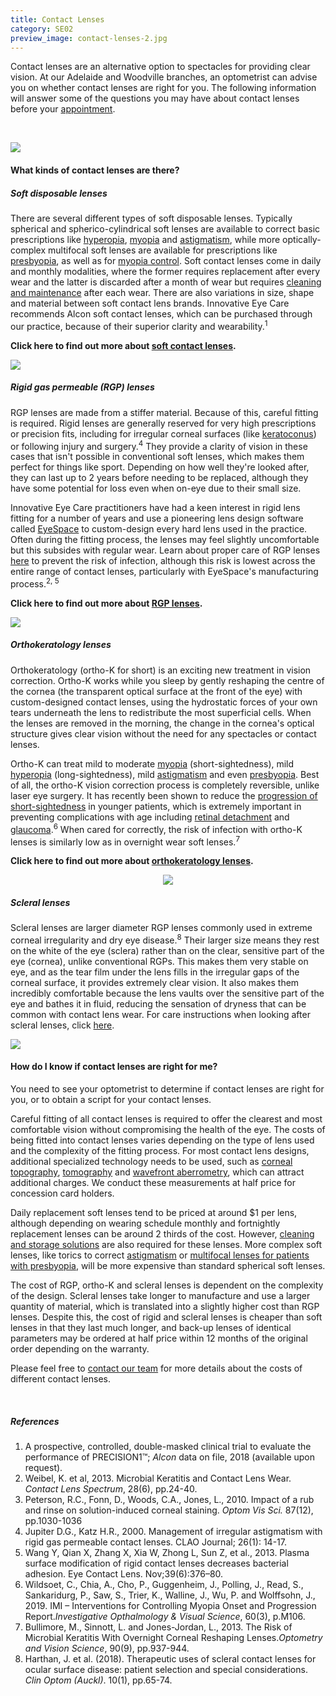 ```yaml
---
title: Contact Lenses
category: SE02
preview_image: contact-lenses-2.jpg
---
```

<div class="employee-heading">
<p><p>Contact lenses are an alternative option to spectacles for providing clear vision. At our Adelaide and Woodville branches, an optometrist can advise you on whether contact lenses are right for you. The following information will answer some of the questions you may have about contact lenses before your <a href="/what-we-do/eye-exam">appointment</a>.</p></div>

<br>

![](/uploads/lenses.jpg)

#### What kinds of contact lenses are there?

##### Soft disposable lenses

There are several different types of soft disposable lenses. Typically spherical and spherico-cylindrical soft lenses are available to correct basic prescriptions like [hyperopia](https://www.innovativeeyecare.com.au/what-we-do/hyperopia/), [myopia](https://www.innovativeeyecare.com.au/what-we-do/myopia/) and [astigmatism](https://www.innovativeeyecare.com.au/what-we-do/astigmatism/), while more optically-complex multifocal soft lenses are available for prescriptions like [presbyopia](https://www.innovativeeyecare.com.au/what-we-do/presbyopia/), as well as for [myopia control](https://www.innovativeeyecare.com.au/what-we-do/myopia-control/). Soft contact lenses come in daily and monthly modalities, where the former requires replacement after every wear and the latter is discarded after a month of wear but requires [cleaning and maintenance](https://eyesolutions.com.au/) after each wear. There are also variations in size, shape and material between soft contact lens brands. Innovative Eye Care recommends Alcon soft contact lenses, which can be purchased through our practice, because of their superior clarity and wearability.<sup>1</sup>

**Click here to find out more about [soft contact lenses](https://www.innovativeeyecare.com.au/what-we-do/soft-contact-lenses/).**

![](/uploads/contact-lenses-2.jpg)

##### Rigid gas permeable (RGP) lenses

RGP lenses are made from a stiffer material. Because of this, careful fitting is required. Rigid lenses are generally reserved for very high prescriptions or precision fits, including for irregular corneal surfaces (like [keratoconus](https://www.innovativeeyecare.com.au/what-we-do/keratoconus)) or following injury and surgery.<sup>4</sup> They provide a clarity of vision in these cases that isn't possible in conventional soft lenses, which makes them perfect for things like sport. Depending on how well they're looked after, they can last up to 2 years before needing to be replaced, although they have some potential for loss even when on-eye due to their small size. 

Innovative Eye Care practitioners have had a keen interest in rigid lens fitting for a number of years and use a pioneering lens design software called [EyeSpace](https://www.eyespacelenses.com/) to custom-design every hard lens used in the practice. Often during the fitting process, the lenses may feel slightly uncomfortable but this subsides with regular wear. Learn about proper care of RGP lenses [here](/patient-resources/care-of-gas-permeable-lenses) to prevent the risk of infection, although this risk is lowest across the entire range of contact lenses, particularly with EyeSpace's manufacturing process.<sup>2, 5</sup>

**Click here to find out more about [RGP lenses](https://www.innovativeeyecare.com.au/what-we-do/gas-permeable-contact-lenses/).**

![](/uploads/rgp-lenses.jpg)

##### Orthokeratology lenses

Orthokeratology (ortho-K for short) is an exciting new treatment in vision correction. Ortho-K works while you sleep by gently reshaping the centre of the cornea (the transparent optical surface at the front of the eye) with custom-designed contact lenses, using the hydrostatic forces of your own tears underneath the lens to redistribute the most superficial cells. When the lenses are removed in the morning, the change in the cornea's optical structure gives clear vision without the need for any spectacles or contact lenses.

Ortho-K can treat mild to moderate [myopia](/what-we-do/myopia) (short-sightedness), mild [hyperopia](/what-we-do/hyperopia) (long-sightedness), mild [astigmatism](/what-we-do/astigmatism) and even [presbyopia](/what-we-do/presbyopia). Best of all, the ortho-K vision correction process is completely reversible, unlike laser eye surgery. It has recently been shown to reduce the [progression of short-sightedness](https://www.innovativeeyecare.com.au/what-we-do/myopia-control) in younger patients, which is extremely important in preventing complications with age including [retinal detachment](https://www.innovativeeyecare.com.au/what-we-do/flashes-floaters-retinal-tear-detachment) and [glaucoma](https://www.innovativeeyecare.com.au/what-we-do/glaucoma).<sup>6</sup> When cared for correctly, the risk of infection with ortho-K lenses is similarly low as in overnight wear soft lenses.<sup>7</sup>

**Click here to find out more about [orthokeratology lenses](https://www.innovativeeyecare.com.au/what-we-do/orthokeratology-corneal-reshaping/).**

<center>

![](/uploads/ortho-k-toric.jpg)

</center>

##### Scleral lenses

Scleral lenses are larger diameter RGP lenses commonly used in extreme corneal irregularity and dry eye disease.<sup>8</sup> Their larger size means they rest on the white of the eye (sclera) rather than on the clear, sensitive part of the eye (cornea), unlike conventional RGPs. This makes them very stable on eye, and as the tear film under the lens fills in the irregular gaps of the corneal surface, it provides extremely clear vision. It also makes them incredibly comfortable because the lens vaults over the sensitive part of the eye and bathes it in fluid, reducing the sensation of dryness that can be common with contact lens wear. For care instructions when looking after scleral lenses, click [here](/patient-resources/care-of-scleral-lenses). 

![](/uploads/scleral-insertion.jpg)

#### How do I know if contact lenses are right for me?

You need to see your optometrist to determine if contact lenses are right for you, or to obtain a script for your contact lenses.  

Careful fitting of all contact lenses is required to offer the clearest and most comfortable vision without compromising the health of the eye. The costs of being fitted into contact lenses varies depending on the type of lens used and the complexity of the fitting process. For most contact lens designs, additional specialized technology needs to be used, such as [corneal topography](/what-we-do/corneal-topography), [tomography](https://www.innovativeeyecare.com.au/what-we-do/corneal-tomography) and [wavefront aberrometry](https://www.innovativeeyecare.com.au/what-we-do/wavefront-aberrometry), which can attract additional charges. We conduct these measurements at half price for concession card holders.

Daily replacement soft lenses tend to be priced at around $1 per lens, although depending on wearing schedule monthly and fortnightly replacement lenses can be around 2 thirds of the cost. However, [cleaning and storage solutions](https://eyesolutions.com.au/) are also required for these lenses. More complex soft lenses, like torics to correct [astigmatism](https://www.innovativeeyecare.com.au/what-we-do/astigmatism) or [multifocal lenses for patients with presbyopia](/what-we-do/contact-lenses-for-presbyopia), will be more expensive than standard spherical soft lenses.

The cost of RGP, ortho-K and scleral lenses is dependent on the complexity of the design. Scleral lenses take longer to manufacture and use a larger quantity of material, which is translated into a slightly higher cost than RGP lenses. Despite this, the cost of rigid and scleral lenses is cheaper than soft lenses in that they last much longer, and back-up lenses of identical parameters may be ordered at half price within 12 months of the original order depending on the warranty.

Please feel free to [contact our team](/contact) for more details about the costs of different contact lenses.

<br>

##### References

1. A prospective, controlled, double-masked clinical trial to evaluate the performance of PRECISION1™; *Alcon* data on file, 2018 (available upon request).
2. Weibel, K. et al, 2013. Microbial Keratitis and Contact Lens Wear. *Contact Lens Spectrum*, 28(6), pp.24-40.
3. Peterson, R.C., Fonn, D., Woods, C.A., Jones, L., 2010. Impact of a rub and rinse on solution-induced corneal staining. *Optom Vis Sci.* 87(12), pp.1030-1036
4. Jupiter D.G., Katz H.R., 2000. Management of irregular astigmatism with rigid gas permeable contact lenses. CLAO Journal; 26(1): 14-17.
5. Wang Y, Qian X, Zhang X, Xia W, Zhong L, Sun Z, et al., 2013. Plasma surface modification of rigid contact lenses decreases bacterial adhesion. Eye Contact Lens. Nov;39(6):376–80.
6. Wildsoet, C., Chia, A., Cho, P., Guggenheim, J., Polling, J., Read, S., Sankaridurg, P., Saw, S., Trier, K., Walline, J., Wu, P. and Wolffsohn, J., 2019. IMI – Interventions for Controlling Myopia Onset and Progression Report.*Investigative Opthalmology & Visual Science*, 60(3), p.M106.
7. Bullimore, M., Sinnott, L. and Jones-Jordan, L., 2013. The Risk of Microbial Keratitis With Overnight Corneal Reshaping Lenses.*Optometry and Vision Science*, 90(9), pp.937-944.
8. Harthan, J. et al. (2018). Therapeutic uses of scleral contact lenses for ocular surface disease: patient selection and special considerations. *Clin Optom (Auckl)*. 10(1), pp.65-74.